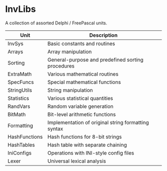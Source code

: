 # InvLibs
A collection of assorted Delphi / FreePascal units. 

Unit | Description
-----|------------
InvSys | Basic constants and routines
Arrays | Array manipulation
Sorting | General-purpose and predefined sorting procedures
ExtraMath | Various mathematical routines 
SpecFuncs | Special mathematical functions
StringUtils | String manipulation
Statistics | Various statistical quantities
RandVars | Random variable generation
BitMath | Bit-level arithmetic functions
Formatting | Implementation of original string formatting syntax
HashFunctions | Hash functions for 8-bit strings
HashTables | Hash table with separate chaining
IniConfigs | Operations with INI-style config files
Lexer | Universal lexical analysis
